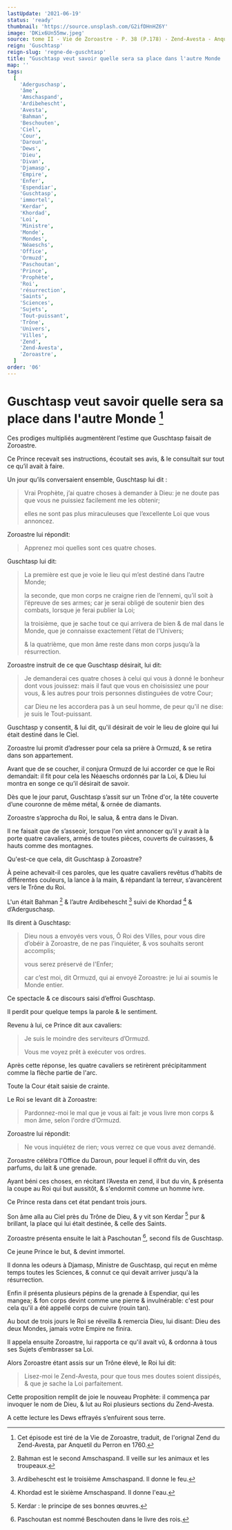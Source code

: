 ```yaml
---
lastUpdate: '2021-06-19'
status: 'ready'
thumbnail: 'https://source.unsplash.com/G2ifDHnHZ6Y'
image: 'DKix6Un55mw.jpeg'
source: tome II - Vie de Zoroastre - P. 38 (P.178) - Zend-Avesta - Anquetil du Perron
reign: 'Guschtasp'
reign-slug: 'regne-de-guschtasp'
title: "Guschtasp veut savoir quelle sera sa place dans l'autre Monde | Le Livre des Rois | Shâhnâmeh"
map: ''
tags:
  [
    'Aderguschasp',
    'âme',
    'Amschaspand',
    'Ardibehescht',
    'Avesta',
    'Bahman',
    'Beschouten',
    'Ciel',
    'Cour',
    'Daroun',
    'Dews',
    'Dieu',
    'Divan',
    'Djamasp',
    'Empire',
    'Enfer',
    'Espendiar',
    'Guschtasp',
    'immortel',
    'Kerdar',
    'Khordad',
    'Loi',
    'Ministre',
    'Monde',
    'Mondes',
    'Néaeschs',
    'Office',
    'Ormuzd',
    'Paschoutan',
    'Prince',
    'Prophète',
    'Roi',
    'résurrection',
    'Saints',
    'Sciences',
    'Sujets',
    'Tout-puissant',
    'Trône',
    'Univers',
    'Villes',
    'Zend',
    'Zend-Avesta',
    'Zoroastre',
  ]
order: '06'
---
```


# Guschtasp veut savoir quelle sera sa place dans l'autre Monde [^1]

Ces prodiges multipliés augmentèrent l’estime que Guschtasp faisait de Zoroastre.

Ce Prince recevait ses instructions, écoutait ses avis, & le consultait sur tout ce qu’il avait à faire.

Un jour qu’ils conversaient ensemble, Guschtasp lui dit :

> Vrai Prophète, j’ai quatre choses à demander à Dieu: je ne doute pas que vous ne puissiez facilement me les obtenir;
>
> elles ne sont pas plus miraculeuses que l’excellente Loi que vous annoncez.

Zoroastre lui répondit:

> Apprenez moi quelles sont ces quatre choses.

Guschtasp lui dit:

> La première est que je voie le lieu qui m’est destiné dans l’autre Monde;
>
> la seconde, que mon corps ne craigne rien de l’ennemi, qu’il soit à l’épreuve de ses armes; car je serai obligé de soutenir bien des combats, lorsque je ferai publier la Loi;
>
> la troisième, que je sache tout ce qui arrivera de bien & de mal dans le Monde, que je connaisse exactement l’état de l'Univers;
>
> & la quatrième, que mon âme reste dans mon corps jusqu’à la résurrection.

Zoroastre instruit de ce que Guschtasp désirait, lui dit:

> Je demanderai ces quatre choses à celui qui vous à donné le bonheur dont vous jouissez: mais il faut que vous en choisissiez une pour vous, & les autres pour trois personnes distinguées de votre Cour;
>
> car Dieu ne les accordera pas à un seul homme, de peur qu'il ne dise: je suis le Tout-puissant.

Guschtasp y consentit, & lui dit, qu'il désirait de voir le lieu de gloire qui lui était destiné dans le Ciel.

Zoroastre lui promit d’adresser pour cela sa prière à Ormuzd, & se retira dans son appartement.

Avant que de se coucher, il conjura Ormuzd de lui accorder ce que le Roi demandait: il fit pour cela les Néaeschs ordonnés par la Loi, & Dieu lui montra en songe ce qu’il désirait de savoir.

Dès que le jour parut, Guschtasp s’assit sur un Trône d'or, la tête couverte d’une couronne de même métal, & ornée de diamants.

Zoroastre s’approcha du Roi, le salua, & entra dans le Divan.

Il ne faisait que de s’asseoir, lorsque l'on vint annoncer qu'il y avait à la porte quatre cavaliers, armés de toutes pièces, couverts de cuirasses, & hauts comme des montagnes.

Qu'est-ce que cela, dit Guschtasp à Zoroastre?

À peine achevait-il ces paroles, que les quatre cavaliers revêtus d’habits de différentes couleurs, la lance à la main, & répandant la terreur, s’avancèrent vers le Trône du Roi.

L'un était Bahman [^2] & l’autre Ardibehescht [^3] suivi de Khordad [^4] & d’Aderguschasp.

Ils dirent à Guschtasp:

> Dieu nous a envoyés vers vous, Ô Roi des Villes, pour vous dire d’obéir à Zoroastre, de ne pas l’inquiéter, & vos souhaits seront accomplis;
>
> vous serez préservé de l'Enfer;
>
> car c’est moi, dit Ormuzd, qui ai envoyé Zoroastre: je lui ai soumis le Monde entier.

Ce spectacle & ce discours saisi d’effroi Guschtasp.

Il perdit pour quelque temps la parole & le sentiment.

Revenu à lui, ce Prince dit aux cavaliers:

> Je suis le moindre des serviteurs d’Ormuzd.
>
> Vous me voyez prêt à exécuter vos ordres.

Après cette réponse, les quatre cavaliers se retirèrent précipitamment comme la flèche partie de l'arc.

Toute la Cour était saisie de crainte.

Le Roi se levant dit à Zoroastre:

> Pardonnez-moi le mal que je vous ai fait: je vous livre mon corps & mon âme, selon l'ordre d’Ormuzd.

Zoroastre lui répondit:

> Ne vous inquiétez de rien; vous verrez ce que vous avez demandé.

Zoroastre célébra l'Office du Daroun, pour lequel il offrit du vin, des parfums, du lait & une grenade.

Ayant béni ces choses, en récitant l’Avesta en zend, il but du vin, & présenta la coupe au Roi qui but aussitôt, & s'endormit comme un homme ivre.

Ce Prince resta dans cet état pendant trois jours.

Son âme alla au Ciel près du Trône de Dieu, & y vit son Kerdar [^5] pur & brillant, la place qui lui était destinée, & celle des Saints.

Zoroastre présenta ensuite le lait à Paschoutan [^6], second fils de Guschtasp.

Ce jeune Prince le but, & devint immortel.

Il donna les odeurs à Djamasp, Ministre de Guschtasp, qui reçut en même temps toutes les Sciences, & connut ce qui devait arriver jusqu'à la résurrection.

Enfin il présenta plusieurs pépins de la grenade à Espendiar, qui les mangea; & fon corps devint comme une pierre & invulnérable: c'est pour cela qu'il a été appellé corps de cuivre (rouin tan).

Au bout de trois jours le Roi se réveilla & remercia Dieu, lui disant: Dieu des deux Mondes, jamais votre Empire ne finira.

Il appela ensuite Zoroastre, lui rapporta ce qu'il avait vû, & ordonna à tous ses Sujets d’embrasser sa Loi.

Alors Zoroastre étant assis sur un Trône élevé, le Roi lui dit:

> Lisez-moi le Zend-Avesta, pour que tous mes doutes soient dissipés, & que je sache la Loi parfaitement.

Cette proposition remplit de joie le nouveau Prophète: il commença par invoquer le nom de Dieu, & lut au Roi plusieurs sections du Zend-Avesta.

A cette lecture les Dews effrayés s’enfuirent sous terre.

[^1]: Cet épisode est tiré de la Vie de Zoroastre, traduit, de l'orignal Zend du Zend-Avesta, par Anquetil du Perron en 1760.
[^2]: Bahman est le second Amschaspand. Il veille sur les animaux et les troupeaux.
[^3]: Ardibehescht est le troisième Amschaspand. Il donne le feu.
[^4]: Khordad est le sixième Amschaspand. Il donne l'eau.
[^5]: Kerdar : le principe de ses bonnes œuvres.
[^6]: Paschoutan est nommé Beschouten dans le livre des rois.
